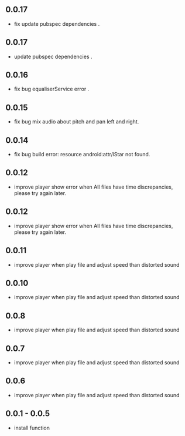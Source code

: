 ## 0.0.17
* fix update pubspec dependencies .
## 0.0.17
* update pubspec dependencies .
## 0.0.16
* fix bug equaliserService error .
## 0.0.15
* fix bug mix audio about pitch and pan left and right.
## 0.0.14
* fix bug build error: resource android:attr/lStar not found. 
## 0.0.12
* improve player show error when All files have time discrepancies, please try again later.
## 0.0.12
* improve player show error when All files have time discrepancies, please try again later.
## 0.0.11
* improve player when play file and adjust speed than distorted sound
## 0.0.10
* improve player when play file and adjust speed than distorted sound
## 0.0.8
* improve player when play file and adjust speed than distorted sound
## 0.0.7
 * improve player when play file and adjust speed than distorted sound
## 0.0.6
 * improve player when play file and adjust speed than distorted sound
## 0.0.1 - 0.0.5
 * install function
   